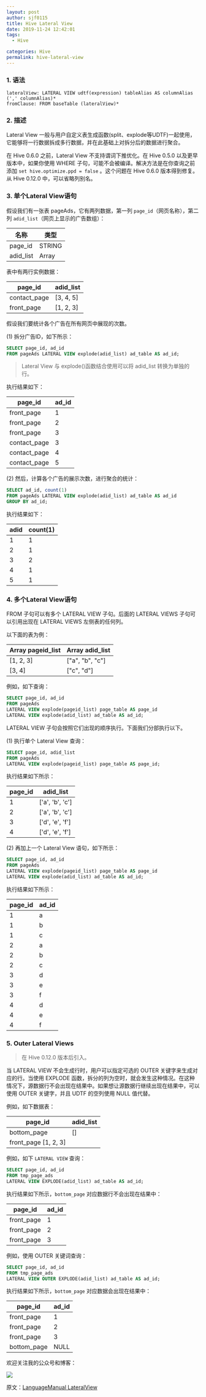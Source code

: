 ```yaml
---
layout: post
author: sjf0115
title: Hive Lateral View
date: 2019-11-24 12:42:01
tags:
  - Hive

categories: Hive
permalink: hive-lateral-view
---
```


### 1. 语法

```
lateralView: LATERAL VIEW udtf(expression) tableAlias AS columnAlias (',' columnAlias)*
fromClause: FROM baseTable (lateralView)*
```
### 2. 描述

Lateral View 一般与用户自定义表生成函数(split、explode等UDTF)一起使用，它能够将一行数据拆成多行数据，并在此基础上对拆分后的数据进行聚合。

在 Hive 0.6.0 之前，Lateral View 不支持谓词下推优化。在 Hive 0.5.0 以及更早版本中，如果你使用 WHERE 子句，可能不会被编译。解决方法是在你查询之前添加 `set hive.optimize.ppd = false` 。这个问题在 Hive 0.6.0 版本得到修复。从 Hive 0.12.0 中，可以省略列别名。

### 3. 单个Lateral View语句

假设我们有一张表 pageAds，它有两列数据，第一列 `page_id`（网页名称），第二列 `adid_list`（网页上显示的广告数组）：

| 名称 | 类型 |
| --- | --- |
| page_id | STRING |
| adid_list | Array<int> |

表中有两行实例数据：

| page_id | adid_list |
| --- | --- |
| contact_page | [3, 4, 5] |
| front_page | [1, 2, 3] |

假设我们要统计各个广告在所有网页中展现的次数。

(1) 拆分广告ID，如下所示：
```sql
SELECT page_id, ad_id
FROM pageAds LATERAL VIEW explode(adid_list) ad_table AS ad_id;
```
> Lateral View 与 explode()函数结合使用可以将 adid_list 转换为单独的行。

执行结果如下：

| page_id | ad_id |
| --- | --- |
| front_page | 1 |
| front_page | 2 |
| front_page | 3 |
| contact_page | 3 |
| contact_page | 4 |
| contact_page | 5 |

(2) 然后，计算各个广告的展示次数，进行聚合的统计：

```sql
SELECT ad_id, count(1)
FROM pageAds LATERAL VIEW explode(adid_list) ad_table AS ad_id
GROUP BY ad_id;
```

执行结果如下：

| adid | count(1) |
| --- | --- |
| 1 | 1 |
| 2 | 1 |
| 3 | 2 |
| 4 |	1 |
| 5 |	1 |


### 4. 多个Lateral View语句

FROM 子句可以有多个 LATERAL VIEW 子句。后面的 LATERAL VIEWS 子句可以引用出现在 LATERAL VIEWS 左侧表的任何列。

以下面的表为例：

| Array<int> pageid_list  |  Array<string> adid_list |
| --- | --- |
| [1, 2, 3] | ["a", "b", "c"] |
| [3, 4] | ["c", "d"] |

例如，如下查询：
```sql
SELECT page_id, ad_id
FROM pageAds
LATERAL VIEW explode(pageid_list) page_table AS page_id
LATERAL VIEW explode(adid_list) ad_table AS ad_id;
```
LATERAL VIEW 子句会按照它们出现的顺序执行。下面我们分部执行以下。

(1) 执行单个 Lateral View 查询：
```sql
SELECT page_id, adid_list
FROM pageAds
LATERAL VIEW explode(pageid_list) page_table AS page_id;
```
执行结果如下所示：

| page_id |	adid_list |
| --- | --- |
| 1	| ['a', 'b', 'c'] |
| 2	| ['a', 'b', 'c'] |
| 3	| ['d', 'e', 'f'] |
| 4	| ['d', 'e', 'f'] |

(2) 再加上一个 Lateral View 语句，如下所示：
```sql
SELECT page_id, ad_id
FROM pageAds
LATERAL VIEW explode(pageid_list) page_table AS page_id
LATERAL VIEW explode(adid_list) ad_table AS ad_id;
```

执行结果如下所示：

| page_id |	ad_id |
| --- | --- |
| 1	| a |
| 1	| b |
| 1	| c |
| 2	| a |
| 2	| b |
| 2 |	c |
| 3	| d |
| 3 |	e |
| 3	| f |
| 4	| d |
| 4	| e |
| 4 |	f |

### 5. Outer Lateral Views

> 在 Hive 0.12.0 版本后引入。

当 LATERAL VIEW 不会生成行时，用户可以指定可选的 OUTER 关键字来生成对应的行。当使用 EXPLODE 函数，拆分的列为空时，就会发生这种情况。在这种情况下，源数据行不会出现在结果中。如果想让源数据行继续出现在结果中，可以使用 OUTER 关键字，并且 UDTF 的空列使用 NULL 值代替。

例如，如下数据表：

| page_id |	adid_list |
| --- | --- |
| bottom_page	| [] |
| front_page	[1, 2, 3] |

例如，如下 `LATERAL VIEW` 查询：
```sql
SELECT page_id, ad_id
FROM tmp_page_ads
LATERAL VIEW EXPLODE(adid_list) ad_table AS ad_id;
```

执行结果如下所示，`bottom_page` 对应数据行不会出现在结果中：

| page_id |	ad_id |
| --- | --- |
| front_page | 1 |
| front_page | 2 |
| front_page | 3 |


例如，使用 OUTER 关键词查询：
```sql
SELECT page_id, ad_id
FROM tmp_page_ads
LATERAL VIEW OUTER EXPLODE(adid_list) ad_table AS ad_id;
```

执行结果如下所示，`bottom_page` 对应数据会出现在结果中：

| page_id |	ad_id |
| --- | --- |
| front_page | 1 |
| front_page | 2 |
| front_page | 3 |
| bottom_page | NULL |

欢迎关注我的公众号和博客：

![](https://github.com/sjf0115/PubLearnNotes/blob/master/image/Other/smartsi.jpg?raw=true)

原文：[LanguageManual LateralView](https://cwiki.apache.org/confluence/display/Hive/LanguageManual+LateralView)
